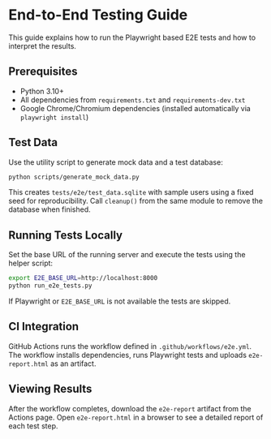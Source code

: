 # End-to-End Testing Guide

This guide explains how to run the Playwright based E2E tests and how to interpret the results.

## Prerequisites

- Python 3.10+
- All dependencies from `requirements.txt` and `requirements-dev.txt`
- Google Chrome/Chromium dependencies (installed automatically via `playwright install`)

## Test Data

Use the utility script to generate mock data and a test database:

```bash
python scripts/generate_mock_data.py
```
This creates `tests/e2e/test_data.sqlite` with sample users using a fixed seed for reproducibility.
Call `cleanup()` from the same module to remove the database when finished.

## Running Tests Locally

Set the base URL of the running server and execute the tests using the helper script:

```bash
export E2E_BASE_URL=http://localhost:8000
python run_e2e_tests.py
```

If Playwright or `E2E_BASE_URL` is not available the tests are skipped.

## CI Integration

GitHub Actions runs the workflow defined in `.github/workflows/e2e.yml`. The workflow installs dependencies, runs Playwright tests and uploads `e2e-report.html` as an artifact.

## Viewing Results

After the workflow completes, download the `e2e-report` artifact from the Actions page. Open `e2e-report.html` in a browser to see a detailed report of each test step.
